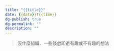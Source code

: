```yaml
---
title: "{{title}}"
date: {{date}}T{{time}}
dg-publish: true
dg-permalink: ""
description: ""
---
```

> 沒什麼組織、一些倏忽即逝有趣或不有趣的想法